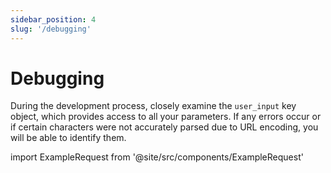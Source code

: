 ```yaml
---
sidebar_position: 4
slug: '/debugging'
---
```


# Debugging

During the development process, closely examine the `user_input` key object, which provides access to all your parameters. If any errors occur or if certain characters were not accurately parsed due to URL encoding, you will be able to identify them.

import ExampleRequest from '@site/src/components/ExampleRequest'

<ExampleRequest url="https://api.apitube.io/v1/news/articles?limit=2&title=Elon Musk&export_format=json"></ExampleRequest>
